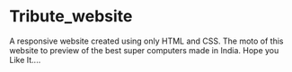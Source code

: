 # Tribute_website
A responsive website created using only HTML and CSS.
The moto of this website to preview of the best super computers made in India.
Hope you Like It....
